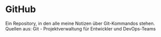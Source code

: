 # GitHub
Ein Repository, in den alle meine Notizen über Git-Kommandos stehen. Quellen aus: Git - Projektverwaltung für Entwickler und DevOps-Teams
